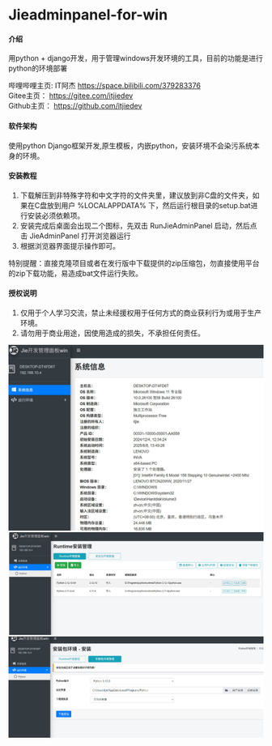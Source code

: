 # Jieadminpanel-for-win

#### 介绍
用python + django开发，用于管理windows开发环境的工具，目前的功能是进行python的环境部署

哔哩哔哩主页:  IT阿杰  https://space.bilibili.com/379283376   
Gitee主页： https://gitee.com/itjiedev    
Github主页： https://github.com/itjiedev  

#### 软件架构
使用python Django框架开发,原生模板，内嵌python，安装环境不会染污系统本身的环境。


#### 安装教程

1.  下载解压到非特殊字符和中文字符的文件夹里，建议放到非C盘的文件夹，如果在C盘放到用户 %LOCALAPPDATA% 下，然后运行根目录的setup.bat进行安装必须依赖项。
2.  安装完成后桌面会出现二个图标，先双击 RunJieAdminPanel 启动，然后点击 JieAdminPanel 打开浏览器运行
3.  根据浏览器界面提示操作即可。

特别提醒：直接克隆项目或者在发行版中下载提供的zip压缩包，勿直接使用平台的zip下载功能，易造成bat文件运行失败。

#### 授权说明
1. 仅用于个人学习交流，禁止未经援权用于任何方式的商业获利行为或用于生产环境。
2. 请勿用于商业用途，因使用造成的损失，不承担任何责任。  

![当前windows系统详情](Screenshot/systeminfo.jpg)
![以Runtime压缩包方式安装python列表](Screenshot/runtime_list.jpg)
![以installer安装包方式安装python环境](Screenshot/installer_install.jpg)
